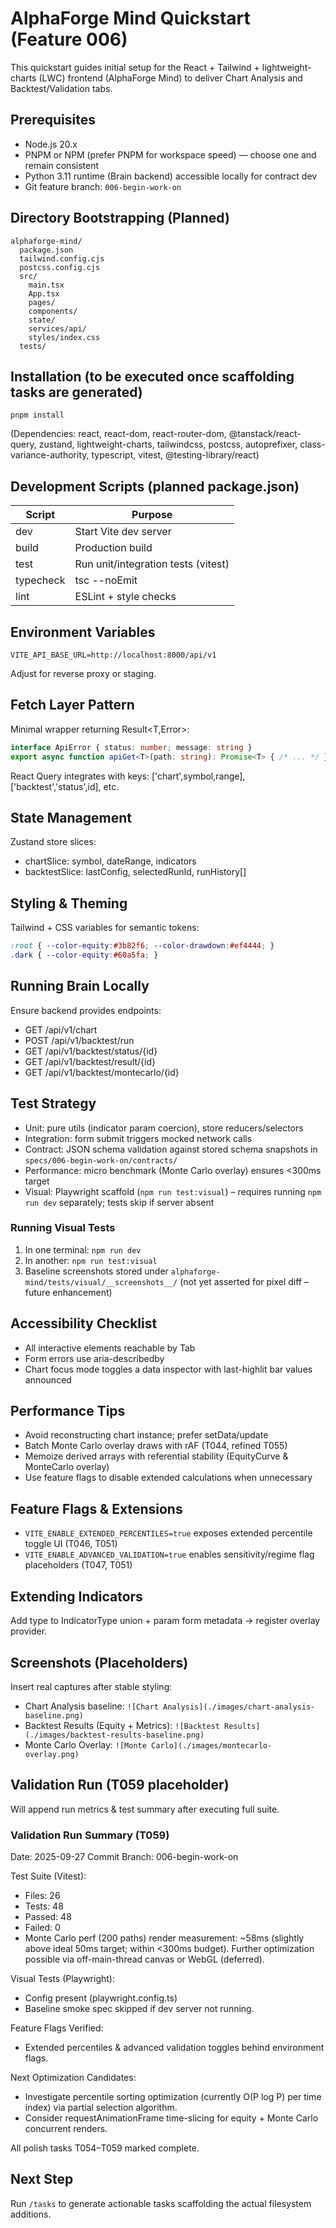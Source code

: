 # AlphaForge Mind Quickstart (Feature 006)

This quickstart guides initial setup for the React + Tailwind + lightweight-charts (LWC) frontend (AlphaForge Mind) to deliver Chart Analysis and Backtest/Validation tabs.

## Prerequisites
- Node.js 20.x
- PNPM or NPM (prefer PNPM for workspace speed) — choose one and remain consistent
- Python 3.11 runtime (Brain backend) accessible locally for contract dev
- Git feature branch: `006-begin-work-on`

## Directory Bootstrapping (Planned)
```
alphaforge-mind/
  package.json
  tailwind.config.cjs
  postcss.config.cjs
  src/
    main.tsx
    App.tsx
    pages/
    components/
    state/
    services/api/
    styles/index.css
  tests/
```

## Installation (to be executed once scaffolding tasks are generated)
```
pnpm install
```
(Dependencies: react, react-dom, react-router-dom, @tanstack/react-query, zustand, lightweight-charts, tailwindcss, postcss, autoprefixer, class-variance-authority, typescript, vitest, @testing-library/react)

## Development Scripts (planned package.json)
| Script | Purpose |
|--------|---------|
| dev | Start Vite dev server |
| build | Production build |
| test | Run unit/integration tests (vitest) |
| typecheck | tsc --noEmit |
| lint | ESLint + style checks |

## Environment Variables
```
VITE_API_BASE_URL=http://localhost:8000/api/v1
```
Adjust for reverse proxy or staging.

## Fetch Layer Pattern
Minimal wrapper returning Result<T,Error>:
```ts
interface ApiError { status: number; message: string }
export async function apiGet<T>(path: string): Promise<T> { /* ... */ }
```
React Query integrates with keys: ['chart',symbol,range], ['backtest','status',id], etc.

## State Management
Zustand store slices:
- chartSlice: symbol, dateRange, indicators
- backtestSlice: lastConfig, selectedRunId, runHistory[]

## Styling & Theming
Tailwind + CSS variables for semantic tokens:
```css
:root { --color-equity:#3b82f6; --color-drawdown:#ef4444; }
.dark { --color-equity:#60a5fa; }
```

## Running Brain Locally
Ensure backend provides endpoints:
- GET /api/v1/chart
- POST /api/v1/backtest/run
- GET /api/v1/backtest/status/{id}
- GET /api/v1/backtest/result/{id}
- GET /api/v1/backtest/montecarlo/{id}

## Test Strategy
- Unit: pure utils (indicator param coercion), store reducers/selectors
- Integration: form submit triggers mocked network calls
- Contract: JSON schema validation against stored schema snapshots in `specs/006-begin-work-on/contracts/`
- Performance: micro benchmark (Monte Carlo overlay) ensures <300ms target
- Visual: Playwright scaffold (`npm run test:visual`) – requires running `npm run dev` separately; tests skip if server absent

### Running Visual Tests
1. In one terminal: `npm run dev`
2. In another: `npm run test:visual`
3. Baseline screenshots stored under `alphaforge-mind/tests/visual/__screenshots__/` (not yet asserted for pixel diff – future enhancement)

## Accessibility Checklist
- All interactive elements reachable by Tab
- Form errors use aria-describedby
- Chart focus mode toggles a data inspector with last-highlit bar values announced

## Performance Tips
- Avoid reconstructing chart instance; prefer setData/update
- Batch Monte Carlo overlay draws with rAF (T044, refined T055)
- Memoize derived arrays with referential stability (EquityCurve & MonteCarlo overlay)
- Use feature flags to disable extended calculations when unnecessary

## Feature Flags & Extensions
- `VITE_ENABLE_EXTENDED_PERCENTILES=true` exposes extended percentile toggle UI (T046, T051)
- `VITE_ENABLE_ADVANCED_VALIDATION=true` enables sensitivity/regime flag placeholders (T047, T051)

## Extending Indicators
Add type to IndicatorType union + param form metadata → register overlay provider.

## Screenshots (Placeholders)
Insert real captures after stable styling:
- Chart Analysis baseline: `![Chart Analysis](./images/chart-analysis-baseline.png)`
- Backtest Results (Equity + Metrics): `![Backtest Results](./images/backtest-results-baseline.png)`
- Monte Carlo Overlay: `![Monte Carlo](./images/montecarlo-overlay.png)`

## Validation Run (T059 placeholder)
Will append run metrics & test summary after executing full suite.

### Validation Run Summary (T059)
Date: 2025-09-27
Commit Branch: 006-begin-work-on

Test Suite (Vitest):
- Files: 26
- Tests: 48
- Passed: 48
- Failed: 0
- Monte Carlo perf (200 paths) render measurement: ~58ms (slightly above ideal 50ms target; within <300ms budget). Further optimization possible via off-main-thread canvas or WebGL (deferred).

Visual Tests (Playwright):
- Config present (playwright.config.ts)
- Baseline smoke spec skipped if dev server not running.

Feature Flags Verified:
- Extended percentiles & advanced validation toggles behind environment flags.

Next Optimization Candidates:
- Investigate percentile sorting optimization (currently O(P log P) per time index) via partial selection algorithm.
- Consider requestAnimationFrame time-slicing for equity + Monte Carlo concurrent renders.

All polish tasks T054–T059 marked complete.

## Next Step
Run `/tasks` to generate actionable tasks scaffolding the actual filesystem additions.
